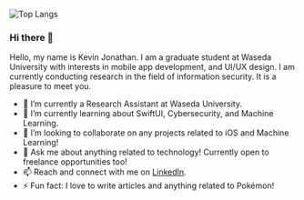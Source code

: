 ![Top Langs](https://github-readme-stats.vercel.app/api/top-langs/?username=KevinJonathan30&layout=compact&langs_count=6&theme=transparent)

### Hi there 👋

Hello, my name is Kevin Jonathan. I am a graduate student at Waseda University with interests in mobile app development, and UI/UX design. I am currently conducting research in the field of information security. It is a pleasure to meet you.

- 🔭 I’m currently a Research Assistant at Waseda University.
- 🌱 I’m currently learning about SwiftUI, Cybersecurity, and Machine Learning.
- 👯 I’m looking to collaborate on any projects related to iOS and Machine Learning!
- 💬 Ask me about anything related to technology! Currently open to freelance opportunities too!
- 📫 Reach and connect with me on [LinkedIn](https://www.linkedin.com/in/kevinjonathan3010/).
- ⚡ Fun fact: I love to write articles and anything related to Pokémon!
